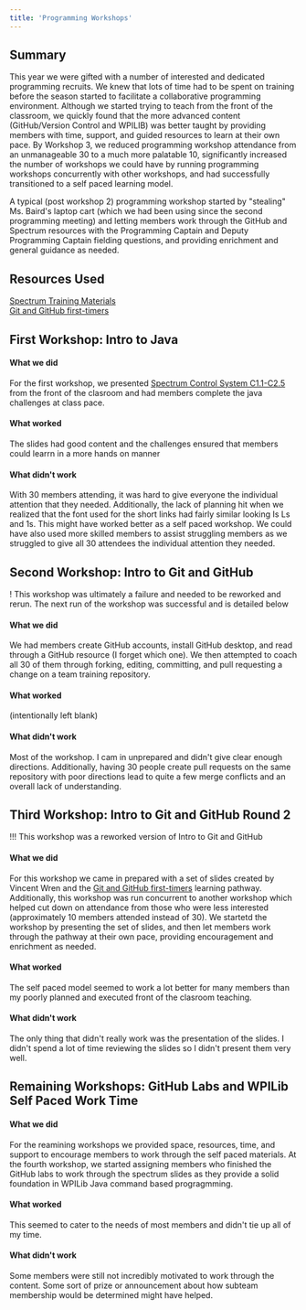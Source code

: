 ```yaml
---
title: 'Programming Workshops'
---
```


## Summary

This year we were gifted with a number of interested and dedicated programming recruits. We knew that lots of time had to be spent on training before the season started to facilitate a collaborative programming environment. Although we started trying to teach from the front of the classroom, we quickly found that the more advanced content (GitHub/Version Control and WPILIB) was better taught by providing members with time, support, and guided resources to learn at their own pace. By Workshop 3, we reduced programming workshop attendance from an unmanageable 30 to a much more palatable 10, significantly increased the number of workshops we could have by running programming workshops concurrently with other workshops, and had successfully transitioned to a self paced learning model.

A typical (post workshop 2) programming workshop started by "stealing" Ms. Baird's laptop cart (which we had been using since the second programming meeting) and letting members work through the GitHub and Spectrum resources with the Programming Captain and Deputy Programming Captain fielding questions, and providing enrichment and general guidance as needed. 

## Resources Used

[Spectrum Training Materials](https://training.spectrum3847.org) <br>
[Git and GitHub first-timers](https://lab.github.com/lmachens/git-and-github-first-timers)

## First Workshop: Intro to Java

#### What we did

For the first workshop, we presented [Spectrum Control System C1.1-C2.5](https://www.google.com/url?q=https://docs.google.com/presentation/d/1MxjAYEkdW9MVuQUSKM9xFdQ3vQl-1MXcdd2jdfOI_KY/edit%23slide%3Did.g9267f80ec3_1_80&sa=D&source=editors&ust=1636501843524000&usg=AOvVaw2H4hQkvQSZkjlk6Cr1mXNB) from the front of the clasroom and had members complete the java challenges at class pace.

#### What worked

The slides had good content and the challenges ensured that members could learrn in a more hands on manner

#### What didn't work

With 30 members attending, it was hard to give everyone the individual attention that they needed. Additionally, the lack of planning hit when we realized that the font used for the short links had fairly similar looking Is Ls and 1s. This might have worked better as a self paced workshop. We could have also used more skilled members to assist struggling members as we struggled to give all 30 attendees the individual attention they needed.

## Second Workshop: Intro to Git and GitHub
! This workshop was ultimately a failure and needed to be reworked and rerun. The next run of the workshop was successful and is detailed below
#### What we did

We had members create GitHub accounts, install GitHub desktop, and read through a GitHub resource (I forget which one). We then attempted to coach all 30 of them through forking, editing, committing, and pull requesting a change on a team training repository.

#### What worked

(intentionally left blank)

#### What didn't work

Most of the workshop. I cam in unprepared and didn't give clear enough directions. Additionally, having 30 people create pull requests on the same repository with poor directions lead to quite a few merge conflicts and an overall lack of understanding. 

## Third Workshop: Intro to Git and GitHub Round 2
!!! This workshop was a reworked version of Intro to Git and GitHub
#### What we did

For this workshop we came in prepared with a set of slides created by Vincent Wren and the [Git and GitHub first-timers](https://lab.github.com/lmachens/git-and-github-first-timers) learning pathway. Additionally, this workshop was run concurrent to another workshop which helped cut down on attendance from those who were less interested (approximately 10 members attended instead of 30). We startetd the workshop by presenting the set of slides, and then let members work through the pathway at their own pace, providing encouragement and enrichment as needed.

#### What worked

The self paced model seemed to work a lot better for many members than my poorly planned and executed front of the clasroom teaching.

#### What didn't work

The only thing that didn't really work was the presentation of the slides. I didn't spend a lot of time reviewing the slides so I didn't present them very well.

## Remaining Workshops: GitHub Labs and WPILib Self Paced Work Time

#### What we did

For the reamining workshops we provided space, resources, time, and support to encourage members to work through the self paced materials. At the fourth workshop, we started assigning members who finished the GitHub labs to work through the spectrum slides as they provide a solid foundation in WPILib Java command based progragmming.

#### What worked

This seemed to cater to the needs of most members and didn't tie up all of my time.

#### What didn't work

Some members were still not incredibly motivated to work through the content. Some sort of prize or announcement about how subteam membership would be determined might have helped.